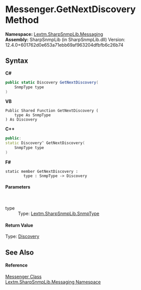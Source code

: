 # Messenger.GetNextDiscovery Method 
 

**Namespace:**&nbsp;<a href="N_Lextm_SharpSnmpLib_Messaging">Lextm.SharpSnmpLib.Messaging</a><br />**Assembly:**&nbsp;SharpSnmpLib (in SharpSnmpLib.dll) Version: 12.4.0+601762d0e653a71ebb69af963204dfbfb6c26b74

## Syntax

**C#**<br />
``` C#
public static Discovery GetNextDiscovery(
	SnmpType type
)
```

**VB**<br />
``` VB
Public Shared Function GetNextDiscovery ( 
	type As SnmpType
) As Discovery
```

**C++**<br />
``` C++
public:
static Discovery^ GetNextDiscovery(
	SnmpType type
)
```

**F#**<br />
``` F#
static member GetNextDiscovery : 
        type : SnmpType -> Discovery 

```


#### Parameters
&nbsp;<dl><dt>type</dt><dd>Type: <a href="T_Lextm_SharpSnmpLib_SnmpType">Lextm.SharpSnmpLib.SnmpType</a><br /></dd></dl>

#### Return Value
Type: <a href="T_Lextm_SharpSnmpLib_Messaging_Discovery">Discovery</a>

## See Also


#### Reference
<a href="T_Lextm_SharpSnmpLib_Messaging_Messenger">Messenger Class</a><br /><a href="N_Lextm_SharpSnmpLib_Messaging">Lextm.SharpSnmpLib.Messaging Namespace</a><br />